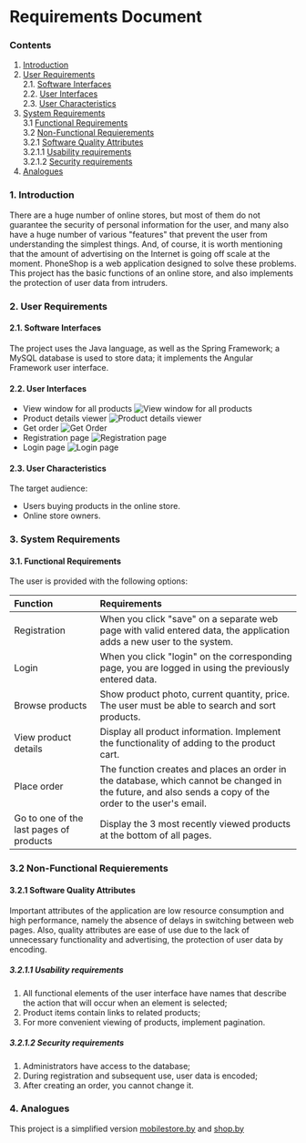 # Requirements Document
### Contents
1. [Introduction](#1)
2. [User Requirements](#2) <br>
  2.1. [Software Interfaces](#2.1) <br>
  2.2. [User Interfaces](#2.2) <br>
  2.3. [User Characteristics](#2.3) <br>
3. [System Requirements](#3) <br>
  3.1 [Functional Requirements](#3.1) <br>
  3.2 [Non-Functional Requierements](#3.2) <br>
    3.2.1 [Software Quality Attributes](#3.2.1) <br>
      3.2.1.1 [Usability requirements](#3.2.1.1) <br>
      3.2.1.2 [Security requirements](#3.2.1.2) <br>
 4. [Analogues](#4) <br>
 
 ### 1. Introduction <a name="1"></a>
There are a huge number of online stores, but most of them do not guarantee the security of personal information for the user, and many also have a huge number of various "features" that prevent the user from understanding the simplest things. And, of course, it is worth mentioning that the amount of advertising on the Internet is going off scale at the moment. PhoneShop is a web application designed to solve these problems. This project has the basic functions of an online store, and also implements the protection of user data from intruders.

### 2. User Requirements <a name="2"></a>
#### 2.1. Software Interfaces <a name="2.1"></a>
The project uses the Java language, as well as the Spring Framework; a MySQL database is used to store data; it implements the Angular Framework user interface.
#### 2.2. User Interfaces <a name="2.2"></a>
- View window for all products
  ![View window for all products](https://raw.githubusercontent.com/s1ovak/PhoneShop/master/ProjectDocumentation/Mockups/View%20products%20list.png)
- Product details viewer
  ![Product details viewer](https://raw.githubusercontent.com/s1ovak/PhoneShop/master/ProjectDocumentation/Mockups/View%20detailed%20product%20.png)
- Get order
  ![Get Order](https://raw.githubusercontent.com/s1ovak/PhoneShop/master/ProjectDocumentation/Mockups/Get%20order.png)
- Registration page
  ![Registration page](https://raw.githubusercontent.com/s1ovak/PhoneShop/master/ProjectDocumentation/Mockups/Registration.png)
- Login page
  ![Login page](https://raw.githubusercontent.com/s1ovak/PhoneShop/master/ProjectDocumentation/Mockups/Login.png)

#### 2.3. User Characteristics <a name="2.3"></a>
The target audience:
* Users buying products in the online store.
* Online store owners.

### 3. System Requirements <a name="3"></a>
#### 3.1. Functional Requirements <a name="3.1"></a>
The user is provided with the following options:

| Function | Requirements | 
|:---|:---|
| Registration | When you click "save" on a separate web page with valid entered data, the application adds a new user to the system. |
| Login | When you click "login" on the corresponding page, you are logged in using the previously entered data. |
| Browse products | Show product photo, current quantity, price. The user must be able to search and sort products. |
| View product details | Display all product information. Implement the functionality of adding to the product cart. |
| Place order | The function creates and places an order in the database, which cannot be changed in the future, and also sends a copy of the order to the user's email. |
| Go to one of the last pages of products | Display the 3 most recently viewed products at the bottom of all pages. |

### 3.2 Non-Functional Requierements <a name="3.2"></a>
#### 3.2.1 Software Quality Attributes <a name="3.2.1"></a>
Important attributes of the application are low resource consumption and high performance, namely the absence of delays in switching between web pages. Also, quality attributes are ease of use due to the lack of unnecessary functionality and advertising, the protection of user data by encoding.
##### 3.2.1.1 Usability requirements <a name="3.2.1.1"></a>
1. All functional elements of the user interface have names that describe the action that will occur when an element is selected;
2. Product items contain links to related products;
3. For more convenient viewing of products, implement pagination.
##### 3.2.1.2 Security requirements <a name="3.2.1.2"></a>
1. Administrators have access to the database;
2. During registration and subsequent use, user data is encoded;
3. After creating an order, you cannot change it.

### 4. Analogues <a name="4"></a>
This project is a simplified version [mobilestore.by](https://mobistore.by/) and [shop.by](https://shop.by/telefony_mobilnye/)
